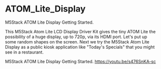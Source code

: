 # ATOM_Lite_Display
M5Stack ATOM Lite Display Getting Started.

This M5Stack Atom Lite LCD Display Driver Kit gives the tiny ATOM Lite the possibility of a huge display, up to 720p, via its HDMI port. Let's put up some random shapes on the screen. Next we try the M5Stack Atom Lite Display as a public kiosk application like "Today's Specials" that you might see in a restaurant.

M5Stack ATOM Lite Display Getting Started.
https://youtu.be/s476SnKA-sc
